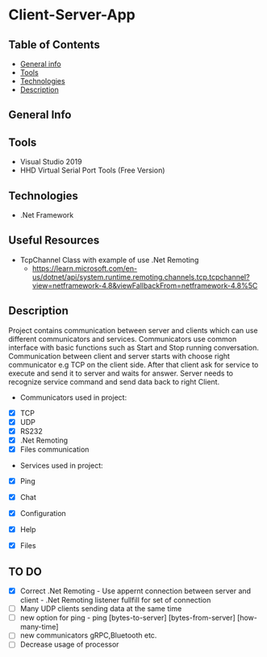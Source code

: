 # Client-Server-App


## Table of Contents
* [General info](#general-info)
* [Tools](#tools)
* [Technologies](#technologies)
* [Description](#description)


## General Info

## Tools
* Visual Studio 2019
* HHD Virtual Serial Port Tools (Free Version)


## Technologies
* .Net Framework

## Useful Resources
* TcpChannel Class with example of use .Net Remoting
    * https://learn.microsoft.com/en-us/dotnet/api/system.runtime.remoting.channels.tcp.tcpchannel?view=netframework-4.8&viewFallbackFrom=netframework-4.8%5C

## Description

Project contains communication between server and clients which can use different communicators and services. 
Communicators use common interface with basic functions such as Start and Stop running conversation. 
Communication between client and server starts with choose right communicator e.g TCP on the client side.
After that client ask for service to execute and send it to server and waits for answer. 
Server needs to recognize service command and send data back to right Client.

* Communicators used in project:
- [x] TCP
- [x] UDP
- [x] RS232
- [x] .Net Remoting
- [x] Files communication

* Services used in project:
- [x] Ping
- [x] Chat
- [x] Configuration  
- [x] Help
- [x] Files


## TO DO

- [x] Correct .Net Remoting - Use appernt connection between server and client - .Net Remoting listener fullfill for set of connection 
- [ ] Many UDP clients sending data at the same time 
- [ ] new option for ping - ping [bytes-to-server] [bytes-from-server] [how-many-time] 
- [ ] new communicators gRPC,Bluetooth etc. 
- [ ] Decrease usage of processor